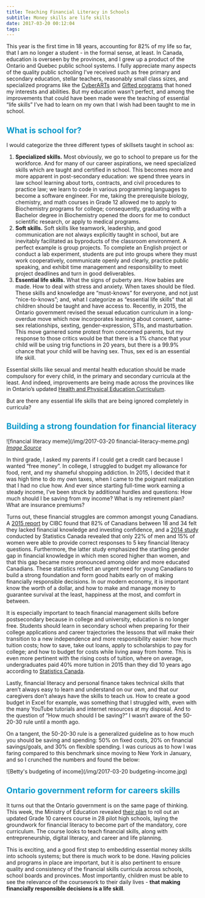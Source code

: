 ```yaml
---
title: Teaching Financial Literacy in Schools
subtitle: Money skills are life skills
date: 2017-03-20 00:12:04
tags:
---
```

 
This year is the first time in 18 years, accounting for 82% of my life so far, that I am no longer a student - in the formal sense, at least. In Canada, education is overseen by the provinces, and I grew up a product of the Ontario and Quebec public school systems. I fully appreciate many aspects of the quality public schooling I’ve received such as free primary and secondary education, stellar teachers, reasonably small class sizes, and specialized programs like the [CyberARTs](http://www.cyberarts.ca/) and [Gifted programs](http://www.tdsb.on.ca/Findyour/School/GiftedProgramSchoolFinder.aspx) that honed my interests and abilities. But my education wasn’t perfect, and among the improvements that could have been made were the teaching of essential “life skills” I’ve had to learn on my own that I wish had been taught to me in school.

## <span style="color: #0098CB">What is school for?</span>

I would categorize the three different types of skillsets taught in school as: 
1. **Specialized skills.** Most obviously, we go to school to prepare us for the workforce. And for many of our career aspirations, we need specialized skills which are taught and certified in school. This becomes more and more apparent in post-secondary education: we spend three years in law school learning about torts, contracts, and civil procedures to practice law; we learn to code in various programming languages to become a software engineer. For me, taking the prerequisite biology, chemistry, and math courses in Grade 12 allowed me to apply to Biochemistry programs for college; consequently, graduating with a Bachelor degree in Biochemistry opened the doors for me to conduct scientific research, or apply to medical programs.
2. **Soft skills.** Soft skills like teamwork, leadership, and good communication are not always explicitly taught in school, but are inevitably facilitated as byproducts of the classroom environment. A perfect example is group projects. To complete an English project or conduct a lab experiment, students are put into groups where they must work cooperatively, communicate openly and clearly, practice public speaking, and exhibit time management and responsibility to meet project deadlines and turn in good deliverables. 
3. **Essential life skills.** What the signs of puberty are. How babies are made. How to deal with stress and anxiety. When taxes should be filed. These skills and knowledge are “must-knows” for everyone, and not just “nice-to-knows”; and, what I categorize as “essential life skills” that all children should be taught and have access to. Recently, in 2015, the Ontario government revised the sexual education curriculum in a long-overdue move which now incorporates learning about consent, same-sex relationships, sexting, gender-expression, STIs, and masturbation. This move garnered some protest from concerned parents, but my response to those critics would be that there is a 1% chance that your child will be using trig functions in 20 years, but there is a 99.9% chance that your child will be having sex. Thus, sex ed is an essential life skill. 

Essential skills like sexual and mental health education should be made compulsory for every child, in the primary and secondary curricula at the least. And indeed, improvements are being made across the provinces like in Ontario’s updated [Health and Physical Education Curriculum](https://www.ontario.ca/page/sex-education-ontario). 

But are there any essential life skills that are being ignored completely in curricula? 
 
## <span style="color: #0098CB">Building a strong foundation for financial literacy</span>

![financial literacy meme](/img/2017-03-20 financial-literacy-meme.png)
[*Image Source*](http://dailypicdump.com/media/20160725/highschool-relatable-parabolas-taxes.jpg)

In third grade, I asked my parents if I could get a credit card because I wanted “free money”. In college, I struggled to budget my allowance for food, rent, and my shameful shopping addiction. In 2015, I decided that it was high time to do my own taxes, when I came to the poignant realization that I had no clue how. And ever since starting full-time work earning a steady income, I’ve been struck by additional hurdles and questions: How much should I be saving from my income? What is my retirement plan? What are insurance premiums? 

Turns out, these financial struggles are common amongst young Canadians. A [2015 report](https://www.theglobeandmail.com/globe-investor/personal-finance/genymoney/curriculum-changes-aim-to-help-high-school-students-with-financial-literacy/article34670871/) by CIBC found that 82% of Canadians between 18 and 34 felt they lacked financial knowledge and investing confidence, and a [2014 study](http://www.statcan.gc.ca/daily-quotidien/160323/dq160323b-eng.htm) conducted by Statistics Canada revealed that only 22% of men and 15% of women were able to provide correct responses to 5 key financial literacy questions. Furthermore, the latter study emphasized the startling gender gap in financial knowledge in which men scored higher than women, and that this gap became more pronounced among older and more educated Canadians. These statistics reflect an urgent need for young Canadians to build a strong foundation and form good habits early on of making financially responsible decisions. In our modern economy, it is important know the worth of a dollar, and how to make and manage money to guarantee survival at the least, happiness at the most, and comfort in between.

It is especially important to teach financial management skills before postsecondary because in college and university, education is no longer free. Students should learn in secondary school when preparing for their college applications and career trajectories the lessons that will make their transition to a new independence and more responsibility easier: how much tuition costs; how to save, take out loans, apply to scholarships to pay for college; and how to budget for costs while living away from home. This is even more pertinent with the rising costs of tuition, where on average, undergraduates paid 40% more tuition in 2015 than they did 10 years ago according to [Statistics Canada](http://www.statcan.gc.ca/daily-quotidien/160907/dq160907a-eng.htm). 

Lastly, financial literacy and personal finance takes technical skills that aren’t always easy to learn and understand on our own, and that our caregivers don’t always have the skills to teach us. How to create a good budget in Excel for example, was something that I struggled with, even with the many YouTube tutorials and internet resources at my disposal. And to the question of “How much should I be saving?” I wasn’t aware of the 50-20-30 rule until a month ago. 

On a tangent, the 50-20-30 rule is a generalized guideline as to how much you should be saving and spending: 50% on fixed costs, 20% on financial savings/goals, and 30% on flexible spending. I was curious as to how I was faring compared to this benchmark since moving to New York in January, and so I crunched the numbers and found the below:

![Betty's budgeting of income](/img/2017-03-20 budgeting-income.jpg)

## <span style="color: #0098CB">Ontario government reform for careers skills</span>

It turns out that the Ontario government is on the same page of thinking. This week, the Ministry of Education revealed [their plan](https://www.thestar.com/news/gta/2017/03/23/ontario-launches-plan-to-teach-high-school-kids-financial-skills.html) to roll out an updated Grade 10 careers course in 28 pilot high schools, laying the groundwork for financial literacy to become part of the mandatory, core curriculum. The course looks to teach financial skills, along with entrepreneurship, digital literacy, and career and life planning. 

This is exciting, and a good first step to embedding essential money skills into schools systems; but there is much work to be done. Having policies and programs in place are important, but it is also pertinent to ensure quality and consistency of the financial skills curricula across schools, school boards and provinces. Most importantly, children must be able to see the relevance of the coursework to their daily lives - **that making financially responsible decisions is a life skill**. 